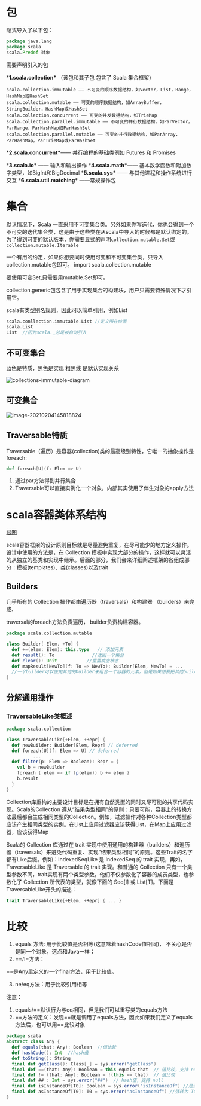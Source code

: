 # 包

隐式导入了以下包：

```scala
package java.lang 
package scala  
scala.Predef 对象
```

需要声明引入的包

***1.scala.collection\*** （该包和其子包 包含了 Scala 集合框架）

```
scala.collection.immutable —— 不可变的顺序数据结构，如Vector，List，Range，HashMap或HashSet
scala.collection.mutable —— 可变的顺序数据结构，如ArrayBuffer，StringBuilder，HashMap或HashSet
scala.collection.concurrent —— 可变的并发数据结构，如TrieMap
scala.collection.parallel.immutable —— 不可变的并行数据结构，如ParVector，ParRange，ParHashMap或ParHashSet
scala.collection.parallel.mutable —— 可变的并行数据结构，如ParArray，ParHashMap，ParTrieMap或ParHashSet
```

***2.scala.concurrent\***—— 并行编程的基础类例如 Futures 和 Promises

***3.scala.io\*** —— 输入和输出操作
***4.scala.math\***—— 基本数学函数和附加数字类型，如BigInt和BigDecimal
***5.scala.sys\*** —— 与其他进程和操作系统进行交互
***6.scala.util.matching\*** ——常规操作包

# 集合

默认情况下，Scala 一直采用不可变集合类。另外如果你写迭代，你也会得到一个不可变的迭代集合类，这是由于这些类在从scala中导入的时候都是默认绑定的。为了得到可变的默认版本，你需要显式的声明`collection.mutable.Set`或`collection.mutable.Iterable`

一个有用的约定，如果你想要同时使用可变和不可变集合类，只导入collection.mutable包即可。
import scala.collection.mutable

要使用可变Set,只需要用mutable.Set即可。

collection.generic包包含了用于实现集合的构建块，用户只需要特殊情况下才引用它。

scala有类型别名规则，因此可以简单引用，例如List

```scala
scala.conllection.immutable.List //定义所在位置
scala.List
List  //因为scala._总是被自动引入
```



## 不可变集合

蓝色是特质，黑色是实现
粗黑线 是默认实现关系

![collections-immutable-diagram](https://piggo-picture.oss-cn-hangzhou.aliyuncs.com/image/collections-immutable-diagram.svg)

## 可变集合

![image-20210204145818824](https://piggo-picture.oss-cn-hangzhou.aliyuncs.com/image/image-20210204145818824.png)

## Traversable特质

Traversable（遍历）是容器(collection)类的最高级别特性，它唯一的抽象操作是foreach:

```scala
def foreach[U](f: Elem => U)
```

1. 通过par方法得到并行集合
2. Traversable可以直接实例化一个对象，内部其实使用了伴生对象的apply方法

# scala容器类体系结构

[官网](https://docs.scala-lang.org/zh-cn/overviews/core/architecture-of-scala-collections.html)

scala容器框架的设计原则目标就是尽量避免重复，在尽可能少的地方定义操作。设计中使用的方法是，在 Collection 模板中实现大部分的操作，这样就可以灵活的从独立的基类和实现中继承。后面的部分，我们会来详细阐述框架的各组成部分：模板(templates)、类(classes)以及trait

## Builders

几乎所有的 Collection 操作都由遍历器（traversals）和构建器 （builders）来完成.

traversal的foreach方法负责遍历， builder负责构建容器。

```scala
package scala.collection.mutable

class Builder[-Elem, +To] {
  def +=(elem: Elem): this.type   // 添加元素
  def result(): To          	//返回一个集合
  def clear(): Unit           //重置成空状态
  def mapResult[NewTo](f: To => NewTo): Builder[Elem, NewTo] = ...
  //一个builder可以使用其他的builder来组合一个容器的元素，但是如果想要把其他builder返回的结果进行转换，例如，转成另一种类型，就需要使用Builder类的mapResult方法
}
```

## 分解通用操作

### TraversableLike类概述

```scala
package scala.collection

class TraversableLike[+Elem, +Repr] {
  def newBuilder: Builder[Elem, Repr] // deferred
  def foreach[U](f: Elem => U) // deferred
          ...
  def filter(p: Elem => Boolean): Repr = {
    val b = newBuilder
    foreach { elem => if (p(elem)) b += elem }
    b.result
  }
}
```

Collection库重构的主要设计目标是在拥有自然类型的同时又尽可能的共享代码实现。Scala的Collection 遵从“结果类型相同”的原则：只要可能，容器上的转换方法最后都会生成相同类型的Collection。例如，过滤操作对各种Collection类型都应该产生相同类型的实例。在List上应用过滤器应该获得List，在Map上应用过滤器，应该获得Map

Scala的 Collection 库通过在 trait 实现中使用通用的构建器（builders）和遍历器（traversals）来避免代码重复、实现“结果类型相同”的原则。这些Trait的名字都有Like后缀。例如：IndexedSeqLike 是 IndexedSeq 的 trait 实现，再如，TraversableLike 是 Traversable 的 trait 实现。和普通的 Collection 只有一个类型参数不同，trait实现有两个类型参数。他们不仅参数化了容器的成员类型，也参数化了 Collection 所代表的类型，就像下面的 Seq[I] 或 List[T]。下面是TraversableLike开头的描述：

```scala
trait TraversableLike[+Elem, +Repr] { ... }
```

# 比较

1. equals 方法: 用于比较值是否相等(这意味着hashCode值相同)， 不关心是否是同一个对象，这点和Java一样；
2. ==/!=方法：

==是Any里定义的一个final方法，用于比较值。

3. ne/eq方法：用于比较引用相等

注意：

1. equals/==默认行为与eq相同，但是我们可以重写类的equals方法
2. ==方法的定义：发现==就是调用了equals方法，因此如果我们定义了equals方法后，也可以用==比较对象

```scala
package scala
abstract class Any {
  def equals(that: Any): Boolean  //值比较
  def hashCode(): Int  //hash值
  def toString(): String  
  final def getClass(): Class[_] = sys.error("getClass")  
  final def ==(that: Any): Boolean = this equals that  // 值比较，支持 null
  final def != (that: Any): Boolean = !(this == that)  // 值比较
  final def ## : Int = sys.error("##")  // hash值，支持 null
  final def isInstanceOf[T0]: Boolean = sys.error("isInstanceOf") //是否为 T0 实例
  final def asInstanceOf[T0]: T0 = sys.error("asInstanceOf") //强转为 T0
}
```

